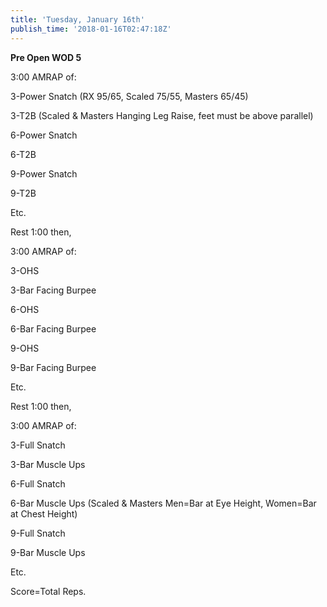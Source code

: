 ```yaml
---
title: 'Tuesday, January 16th'
publish_time: '2018-01-16T02:47:18Z'
---
```


**Pre Open WOD 5**

3:00 AMRAP of:

3-Power Snatch (RX 95/65, Scaled 75/55, Masters 65/45)

3-T2B (Scaled & Masters Hanging Leg Raise, feet must be above parallel)

6-Power Snatch

6-T2B

9-Power Snatch

9-T2B

Etc.

Rest 1:00 then,

3:00 AMRAP of:

3-OHS

3-Bar Facing Burpee

6-OHS

6-Bar Facing Burpee

9-OHS

9-Bar Facing Burpee

Etc.

Rest 1:00 then,

3:00 AMRAP of:

3-Full Snatch

3-Bar Muscle Ups

6-Full Snatch

6-Bar Muscle Ups (Scaled & Masters Men=Bar at Eye Height, Women=Bar at
Chest Height)

9-Full Snatch

9-Bar Muscle Ups

Etc.

Score=Total Reps.
